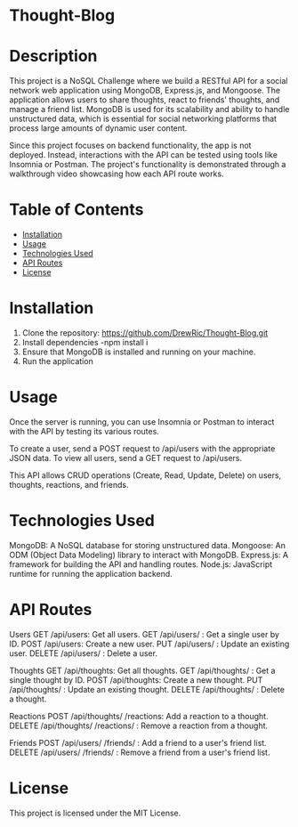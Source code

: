 # Thought-Blog

# Description

This project is a NoSQL Challenge where we build a RESTful API for a social network web application using MongoDB, Express.js, and Mongoose. The application allows users to share thoughts, react to friends' thoughts, and manage a friend list. MongoDB is used for its scalability and ability to handle unstructured data, which is essential for social networking platforms that process large amounts of dynamic user content.

Since this project focuses on backend functionality, the app is not deployed. Instead, interactions with the API can be tested using tools like Insomnia or Postman. The project's functionality is demonstrated through a walkthrough video showcasing how each API route works.

# Table of Contents

- [Installation](#installation)
- [Usage](#usage)
- [Technologies Used](#technologies-used)
- [API Routes](#api-routes)
- [License](#license)

# Installation
1. Clone the repository: https://github.com/DrewRic/Thought-Blog.git
2. Install dependencies
    -npm install i
3. Ensure that MongoDB is installed and running on your machine.
4. Run the application

# Usage

Once the server is running, you can use Insomnia or Postman to interact with the API by testing its various routes.

To create a user, send a POST request to /api/users with the appropriate JSON data.
To view all users, send a GET request to /api/users.

This API allows CRUD operations (Create, Read, Update, Delete) on users, thoughts, reactions, and friends.

# Technologies Used

MongoDB: A NoSQL database for storing unstructured data.
Mongoose: An ODM (Object Data Modeling) library to interact with MongoDB.
Express.js: A framework for building the API and handling routes.
Node.js: JavaScript runtime for running the application backend.

# API Routes

Users
    GET /api/users: Get all users.
    GET /api/users/
    : Get a single user by ID.
    POST /api/users: Create a new user.
    PUT /api/users/
    : Update an existing user.
    DELETE /api/users/
    : Delete a user.

Thoughts
    GET /api/thoughts: Get all thoughts.
    GET /api/thoughts/
    : Get a single thought by ID.
    POST /api/thoughts: Create a new thought.
    PUT /api/thoughts/
    : Update an existing thought.
    DELETE /api/thoughts/
    : Delete a thought.

Reactions
    POST /api/thoughts/
    /reactions: Add a reaction to a thought.
    DELETE /api/thoughts/
    /reactions/
    : Remove a reaction from a thought.

Friends
    POST /api/users/
    /friends/
    : Add a friend to a user's friend list.
    DELETE /api/users/
    /friends/
    : Remove a friend from a user's friend list.

# License
This project is licensed under the MIT License.